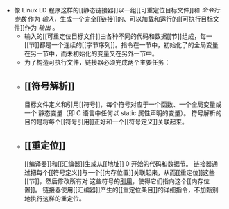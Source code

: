 - 像 Linux LD 程序这样的[[静态链接器]]以一组[[可重定位目标文件]]和 *命令行参数* 作为 *输入*，生成一个完全[[链接]]的、可以加载和运行的[[可执行目标文件]]作为 *输出* 。
	- 输入的[[可重定位目标文件]]由各种不同的代码和数据[[节]]组成，每一[[节]]都是一个连续的[[字节序列]]。指令在一节中，初始化了的全局变量在另一节中，而未初始化的变量又在另外一节中。
	- 为了构造可执行文件，链接器必须完成两个主要任务：
	- ## [[符号解析]]
	  目标文件定义和引用[[符号]]，每个符号对应于一个函数、一个全局变量或一个 静态变量（即 C 语言中任何以 static 属性声明的变量）。
	  符号解析的目的是将每个[[符号引用]]正好和一个[[符号定义]]关联起来。
	- ## [[重定位]]
	  [[编译器]]和[[汇编器]]生成从[[地址]] 0 开始的代码和数据节。
	  链接器通过把每个[[符号定义]]与一个[[内存位置]]关联起来，从而[[重定位]]这些[[节]]，然后修改所有对
	  这些符号的[引用]([[符号引用]])，使得它们指向这个[[内存位置]]。
	  链接器使用[[汇编器]]产生的[[重定位条目]]的详细指令，不加甄别地执行这样的重定位。